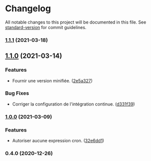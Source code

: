 # Changelog

All notable changes to this project will be documented in this file. See [standard-version](https://github.com/conventional-changelog/standard-version) for commit guidelines.

### [1.1.1](https://github.com/regseb/cronnor/compare/v1.1.0...v1.1.1) (2021-03-18)

## [1.1.0](https://github.com/regseb/cronnor/compare/v1.0.0...v1.1.0) (2021-03-14)


### Features

* Fournir une version minifiée. ([2e5a327](https://github.com/regseb/cronnor/commit/2e5a3279575c1f611043d81e5cd98d645f2451c0))


### Bug Fixes

* Corriger la configuration de l'intégration continue. ([d331f39](https://github.com/regseb/cronnor/commit/d331f3951c3736525e00490dd7d5c88217d931e7))

### [1.0.0](https://github.com/regseb/cronnor/compare/v0.4.0...v1.0.0) (2021-03-09)


### Features

* Autoriser aucune expression cron. ([32e6dd1](https://github.com/regseb/cronnor/commit/32e6dd19a58fdfdf02c1490625d5ca751f3267c4))

### 0.4.0 (2020-12-26)
